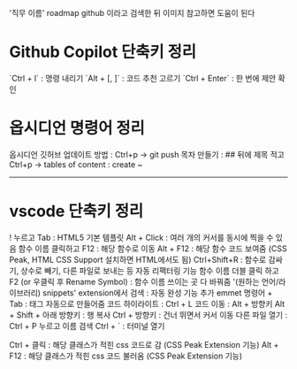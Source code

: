  '직무 이름' roadmap github 이라고 검색한 뒤 이미지 참고하면 도움이 된다


<h1> Github Copilot 단축키 정리 </h1>
`Ctrl + I` : 명령 내리기
`Alt + [, ]` : 코드 추천 고르기
`Ctrl + Enter` : 한 번에 제안 확인

<h1> 옵시디언 명령어 정리 </h1>
옵시디언 깃허브 업데이트 방법 : Ctrl+p → git push
목차 만들기 : ## 뒤에 제목 적고 Ctrl+p → tables of content : create ~



<hr>
<h1>vscode 단축키 정리  </h1>
! 누르고 Tab : HTML5 기본 템플릿
Alt + Click : 여러 개의 커서를 동시에 찍을 수 있음  
함수 이름 클릭하고 F12 : 해당 함수로 이동  
Alt + F12 : 해당 함수 코드 보여줌 (CSS Peak, HTML CSS Support 설치하면 HTML에서도 됨)  
Ctrl+Shift+R : 함수로 감싸기, 상수로 빼기, 다른 파일로 보내는 등 자동 리팩터링 기능  
함수 이름 더블 클릭 하고 F2 (or 우클릭 후 Rename Symbol) : 함수 이름 쓰이는 곳 다 바꿔줌  
'(원하는 언어/라이브러리) snippets' extension에서 검색 : 자동 완성 기능 추가  
emmet 명령어 + Tab : 태그 자동으로 만들어줌  
코드 하이라이트 : Ctrl + L  
코드 이동 : Alt + 방향키  
Alt + Shift + 아래 방향키 : 행 복사  
Ctrl + 방향키 : 건너 뛰면서 커서 이동  
다른 파일 열기 : Ctrl + P 누르고 이름 검색  
Ctrl + ` : 터미널 열기

Ctrl + 클릭 : 해당 클래스가 적힌 css 코드로 감 (CSS Peak Extension 기능)
Alt + F12 : 해당 클래스가 적힌 css 코드 불러옴 (CSS Peak Extension 기능)


